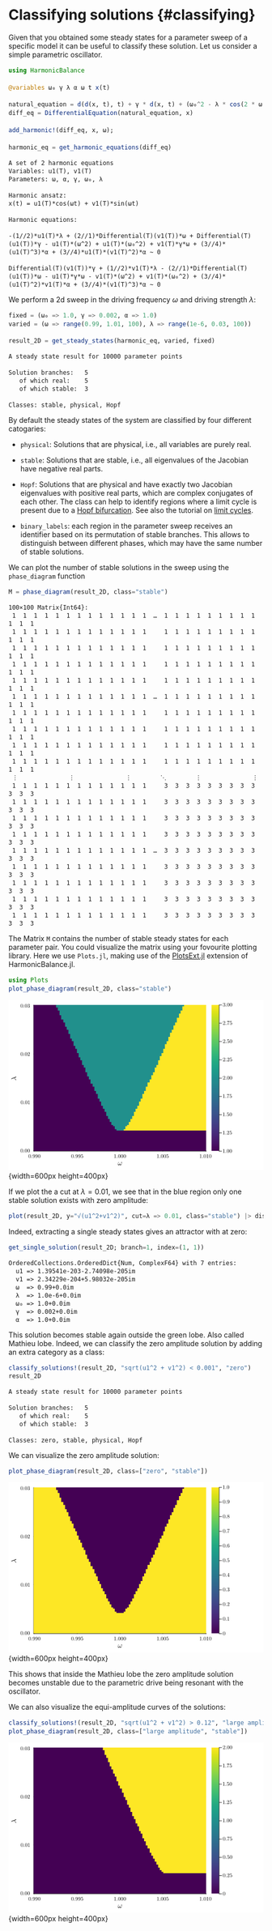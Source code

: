 
# Classifying solutions {#classifying}

Given that you obtained some steady states for a parameter sweep of a specific model it can be useful to classify these solution. Let us consider a simple parametric oscillator.

```julia
using HarmonicBalance

@variables ω₀ γ λ α ω t x(t)

natural_equation = d(d(x, t), t) + γ * d(x, t) + (ω₀^2 - λ * cos(2 * ω * t)) * x + α * x^3
diff_eq = DifferentialEquation(natural_equation, x)

add_harmonic!(diff_eq, x, ω);

harmonic_eq = get_harmonic_equations(diff_eq)
```


```ansi
A set of 2 harmonic equations
Variables: u1(T), v1(T)
Parameters: ω, α, γ, ω₀, λ

Harmonic ansatz: 
x(t) = u1(T)*cos(ωt) + v1(T)*sin(ωt)

Harmonic equations:

-(1//2)*u1(T)*λ + (2//1)*Differential(T)(v1(T))*ω + Differential(T)(u1(T))*γ - u1(T)*(ω^2) + u1(T)*(ω₀^2) + v1(T)*γ*ω + (3//4)*(u1(T)^3)*α + (3//4)*u1(T)*(v1(T)^2)*α ~ 0

Differential(T)(v1(T))*γ + (1//2)*v1(T)*λ - (2//1)*Differential(T)(u1(T))*ω - u1(T)*γ*ω - v1(T)*(ω^2) + v1(T)*(ω₀^2) + (3//4)*(u1(T)^2)*v1(T)*α + (3//4)*(v1(T)^3)*α ~ 0

```


We perform a 2d sweep in the driving frequency $\omega$ and driving strength $\lambda$:

```julia
fixed = (ω₀ => 1.0, γ => 0.002, α => 1.0)
varied = (ω => range(0.99, 1.01, 100), λ => range(1e-6, 0.03, 100))

result_2D = get_steady_states(harmonic_eq, varied, fixed)
```


```ansi
A steady state result for 10000 parameter points

Solution branches:   5
   of which real:    5
   of which stable:  3

Classes: stable, physical, Hopf

```


By default the steady states of the system are classified by four different catogaries:
- `physical`: Solutions that are physical, i.e., all variables are purely real.
  
- `stable`: Solutions that are stable, i.e., all eigenvalues of the Jacobian have negative real parts.
  
- `Hopf`: Solutions that are physical and have exactly two Jacobian eigenvalues with positive real parts, which are complex conjugates of each other. The class can help to identify regions where a limit cycle is present due to a [Hopf bifurcation](https://en.wikipedia.org/wiki/Hopf_bifurcation). See also the tutorial on [limit cycles](/tutorials/limit_cycles#limit_cycles).
  
- `binary_labels`: each region in the parameter sweep receives an identifier based on its permutation of stable branches. This allows to distinguish between different phases, which may have the same number of stable solutions.
  

We can plot the number of stable solutions in the sweep using the `phase_diagram` function

```julia
M = phase_diagram(result_2D, class="stable")
```


```ansi
100×100 Matrix{Int64}:
 1  1  1  1  1  1  1  1  1  1  1  1  1  …  1  1  1  1  1  1  1  1  1  1  1  1
 1  1  1  1  1  1  1  1  1  1  1  1  1     1  1  1  1  1  1  1  1  1  1  1  1
 1  1  1  1  1  1  1  1  1  1  1  1  1     1  1  1  1  1  1  1  1  1  1  1  1
 1  1  1  1  1  1  1  1  1  1  1  1  1     1  1  1  1  1  1  1  1  1  1  1  1
 1  1  1  1  1  1  1  1  1  1  1  1  1     1  1  1  1  1  1  1  1  1  1  1  1
 1  1  1  1  1  1  1  1  1  1  1  1  1  …  1  1  1  1  1  1  1  1  1  1  1  1
 1  1  1  1  1  1  1  1  1  1  1  1  1     1  1  1  1  1  1  1  1  1  1  1  1
 1  1  1  1  1  1  1  1  1  1  1  1  1     1  1  1  1  1  1  1  1  1  1  1  1
 1  1  1  1  1  1  1  1  1  1  1  1  1     1  1  1  1  1  1  1  1  1  1  1  1
 1  1  1  1  1  1  1  1  1  1  1  1  1     1  1  1  1  1  1  1  1  1  1  1  1
 ⋮              ⋮              ⋮        ⋱        ⋮              ⋮           
 1  1  1  1  1  1  1  1  1  1  1  1  1     3  3  3  3  3  3  3  3  3  3  3  3
 1  1  1  1  1  1  1  1  1  1  1  1  1     3  3  3  3  3  3  3  3  3  3  3  3
 1  1  1  1  1  1  1  1  1  1  1  1  1     3  3  3  3  3  3  3  3  3  3  3  3
 1  1  1  1  1  1  1  1  1  1  1  1  1     3  3  3  3  3  3  3  3  3  3  3  3
 1  1  1  1  1  1  1  1  1  1  1  1  1  …  3  3  3  3  3  3  3  3  3  3  3  3
 1  1  1  1  1  1  1  1  1  1  1  1  1     3  3  3  3  3  3  3  3  3  3  3  3
 1  1  1  1  1  1  1  1  1  1  1  1  1     3  3  3  3  3  3  3  3  3  3  3  3
 1  1  1  1  1  1  1  1  1  1  1  1  1     3  3  3  3  3  3  3  3  3  3  3  3
 1  1  1  1  1  1  1  1  1  1  1  1  1     3  3  3  3  3  3  3  3  3  3  3  3
```


The Matrix `M` contains the number of stable steady states for each parameter pair. You could visualize the matrix using your fovourite plotting library. Here we use `Plots.jl`, making use of the [PlotsExt.jl](/manual/plotting#plotting) extension of HarmonicBalance.jl.

```julia
using Plots
plot_phase_diagram(result_2D, class="stable")
```

![](cmjbvef.png){width=600px height=400px}

If we plot the a cut at $\lambda=0.01$, we see that in the blue region only one stable solution exists with zero amplitude:

```julia
plot(result_2D, y="√(u1^2+v1^2)", cut=λ => 0.01, class="stable") |> display
```


Indeed, extracting a single steady states gives an attractor with at zero:

```julia
get_single_solution(result_2D; branch=1, index=(1, 1))
```


```ansi
OrderedCollections.OrderedDict{Num, ComplexF64} with 7 entries:
  u1 => 1.39541e-203-2.74098e-205im
  v1 => 2.34229e-204+5.98032e-205im
  ω  => 0.99+0.0im
  λ  => 1.0e-6+0.0im
  ω₀ => 1.0+0.0im
  γ  => 0.002+0.0im
  α  => 1.0+0.0im
```


This solution becomes stable again outside the green lobe. Also called Mathieu lobe. Indeed, we can classify the zero amplitude solution by adding an extra category as a class:

```julia
classify_solutions!(result_2D, "sqrt(u1^2 + v1^2) < 0.001", "zero")
result_2D
```


```ansi
A steady state result for 10000 parameter points

Solution branches:   5
   of which real:    5
   of which stable:  3

Classes: zero, stable, physical, Hopf

```


We can visualize the zero amplitude solution:

```julia
plot_phase_diagram(result_2D, class=["zero", "stable"])
```

![](doffefx.png){width=600px height=400px}

This shows that inside the Mathieu lobe the zero amplitude solution becomes unstable due to the parametric drive being resonant with the oscillator.

We can also visualize the equi-amplitude curves of the solutions:

```julia
classify_solutions!(result_2D, "sqrt(u1^2 + v1^2) > 0.12", "large amplitude")
plot_phase_diagram(result_2D, class=["large amplitude", "stable"])
```

![](vcubulm.png){width=600px height=400px}
